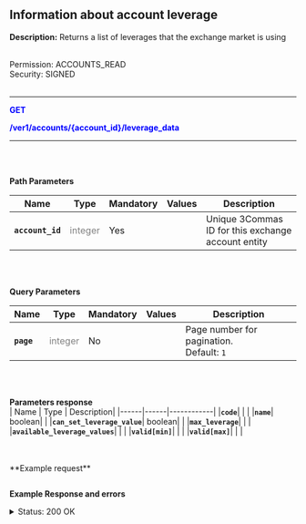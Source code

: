 ## Information about account leverage<br>

**Description:** Returns a list of leverages that the exchange market is using<br>
<br>

Permission: ACCOUNTS_READ<br>
Security: SIGNED<br>
<br>

----------

<mark style="color:blue;background-color:white" > **GET**

<mark style="color:blue;background-color:white" > **/ver1/accounts/{account_id}/leverage_data**

----------
<br>
<br>

**Path Parameters**<br>

| Name | Type |	Mandatory |	Values	| Description|
|------|------|-----------|-----------------|------------|
|**`account_id`**  | <mark style="color:grey;background-color:white"> integer | Yes |  | Unique 3Commas ID for this exchange account entity |

<br>
<br>

**Query Parameters**<br>

| Name | Type |	Mandatory |	Values	| Description|
|------|------|-----------|-----------------|------------|
|**`page`**  | <mark style="color:grey;background-color:white">integer	| No |  | Page number for pagination.<br>Default: `1`  |

<br>
<br>

**Parameters response**<br>
| Name | Type |	Description|
|------|------|------------|
|**`code`**|  |  |
|**`name`**| boolean|  |
|**`can_set_leverage_value`**| boolean|  |
|**`max_leverage`**|  |  |
|**`available_leverage_values`**|  |  |
|**`valid[min]`**|  |  |
|**`valid[max]`**|  |  |

<br>
<br>
**Example request**<br>

```json

```
**Example Response and errors**<br>
<details>
<summary>Status: 200 OK</summary><br>
```json
[
    {
        "code": "none",
        "name": "Not specified",
        "can_set_leverage_value": false,
        "max_leverage": null,
        "available_leverage_values": [],
        "valid": {}
    },
    {
        "code": "cross",
        "name": "Cross",
        "can_set_leverage_value": true,
        "available_leverage_values": [],
        "max_leverage": null,
        "valid": {
            "min": "1.0",
            "max": null
        }
    },
    {
        "code": "isolated",
        "name": "Isolated",
        "can_set_leverage_value": true,
        "available_leverage_values": [],
        "max_leverage": null,
        "valid": {
            "min": "1.0",
            "max": null
        }
    }
]
```
</details>